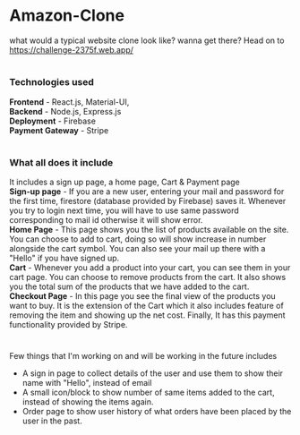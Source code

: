 
# Amazon-Clone

what would a typical website clone look like? wanna get there? Head on to https://challenge-2375f.web.app/

#
### Technologies used
**Frontend** - React.js, Material-UI,  
**Backend** - Node.js, Express.js  
**Deployment** - Firebase  
**Payment Gateway** - Stripe

#
### What all does it include

It includes a sign up page, a home page, Cart & Payment page  
**Sign-up page** - If you are a new user, entering your mail and password for the first time, firestore (database provided by Firebase) saves it. Whenever you try to login next time, you will have to use same password corresponding to mail id otherwise it will show error.  
**Home Page** - This page shows you the list of products available on the site. You can choose to add to cart, doing so will show increase in number alongside the cart symbol. You can also see your mail up there with a "Hello" if you have signed up.  
**Cart** - Whenever you add a product into your cart, you can see them in your cart page. You can choose to remove products from the cart. It also shows you the total sum of the products that we have added to the cart.  
**Checkout Page** - In this page you see the final view of the products you want to buy. It is the extension of the Cart which it also includes feature of removing the item and showing up the net cost. Finally, It has this payment functionality provided by Stripe.

#
Few things that I'm working on and will be working in the future includes
* A sign in page to collect details of the user and use them to show their name with "Hello", instead of email
* A small icon/block to show number of same items added to the cart, instead of showing the items again.
* Order page to show user history of what orders have been placed by the user in the past.

